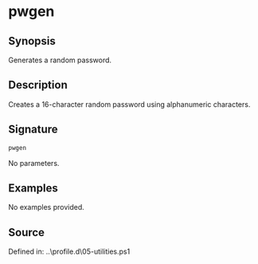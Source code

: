# pwgen

## Synopsis

Generates a random password.

## Description

Creates a 16-character random password using alphanumeric characters.

## Signature

```powershell
pwgen
```

No parameters.

## Examples

No examples provided.

## Source

Defined in: ..\profile.d\05-utilities.ps1
